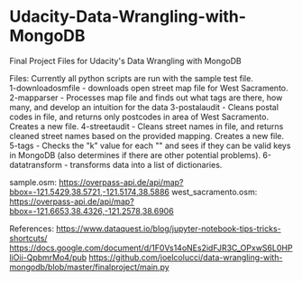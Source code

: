 # Udacity-Data-Wrangling-with-MongoDB
Final Project Files for Udacity's Data Wrangling with MongoDB

Files:
Currently all python scripts are run with the sample test file.  
1-downloadosmfile - downloads open street map file for West Sacramento. 
2-mapparser - Processes map file and finds out what tags are there, how many, and develop an intuition for the data
3-postalaudit - Cleans postal codes in file, and returns only postcodes in area of West Sacramento. Creates a new file.
4-streetaudit - Cleans street names in file, and returns cleaned street names based on the provided mapping. Creates a new file. 
5-tags - Checks the "k" value for each "<tag>" and sees if they can be valid keys in MongoDB (also determines if there are other potential problems).
6-datatransform - transforms data into a list of dictionaries. 

sample.osm: https://overpass-api.de/api/map?bbox=-121.5429,38.5721,-121.5174,38.5886
west_sacramento.osm: https://overpass-api.de/api/map?bbox=-121.6653,38.4326,-121.2578,38.6906

References: 
https://www.dataquest.io/blog/jupyter-notebook-tips-tricks-shortcuts/
https://docs.google.com/document/d/1F0Vs14oNEs2idFJR3C_OPxwS6L0HPliOii-QpbmrMo4/pub
https://github.com/joelcolucci/data-wrangling-with-mongodb/blob/master/finalproject/main.py
